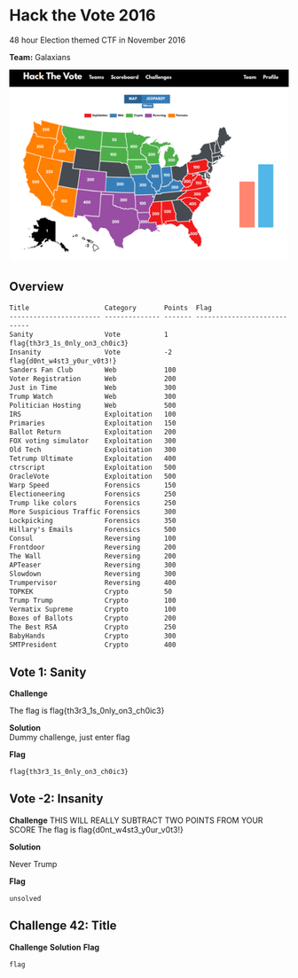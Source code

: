 # Hack the Vote 2016

48 hour Election themed CTF in November 2016

**Team:** Galaxians

![](writeupfiles/challenges.png)


## Overview

```
Title                   Category       Points  Flag
----------------------- -------------- ------- ----------------------------          
Sanity                  Vote           1       flag{th3r3_1s_0nly_on3_ch0ic3}
Insanity                Vote           -2      flag{d0nt_w4st3_y0ur_v0t3!}
Sanders Fan Club        Web            100
Voter Registration      Web            200
Just in Time            Web            300
Trump Watch             Web            300
Politician Hosting      Web            500
IRS                     Exploitation   100
Primaries               Exploitation   150
Ballot Return           Exploitation   200
FOX voting simulator    Exploitation   300
Old Tech                Exploitation   300
Tetrump Ultimate        Exploitation   400
ctrscript               Exploitation   500
OracleVote              Exploitation   500
Warp Speed              Forensics      150
Electioneering          Forensics      250
Trump like colors       Forensics      250
More Suspicious Traffic Forensics      300
Lockpicking             Forensics      350
Hillary's Emails        Forensics      500
Consul                  Reversing      100
Frontdoor               Reversing      200
The Wall                Reversing      200
APTeaser                Reversing      300
Slowdown                Reversing      300
Trumpervisor            Reversing      400
TOPKEK                  Crypto         50
Trump Trump             Crypto         100
Vermatix Supreme        Crypto         100
Boxes of Ballots        Crypto         200
The Best RSA            Crypto         250
BabyHands               Crypto         300
SMTPresident            Crypto         400
```



## Vote 1: Sanity
**Challenge**  

The flag is flag{th3r3_1s_0nly_on3_ch0ic3}

**Solution**  
Dummy challenge, just enter flag

**Flag**  

```
flag{th3r3_1s_0nly_on3_ch0ic3}
```

## Vote -2: Insanity
**Challenge**
THIS WILL REALLY SUBTRACT TWO POINTS FROM YOUR SCORE
The flag is flag{d0nt_w4st3_y0ur_v0t3!}

**Solution**

Never Trump

**Flag**
```
unsolved
```


## Challenge 42: Title
**Challenge**
**Solution**
**Flag**
```
flag
```
